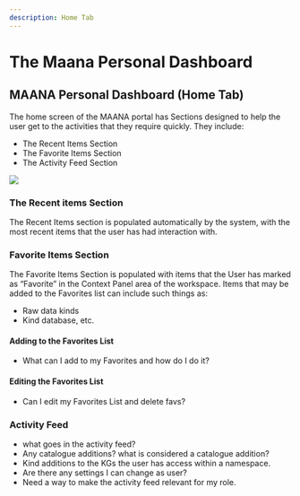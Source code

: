 ```yaml
---
description: Home Tab
---
```


# The Maana Personal Dashboard

## MAANA Personal Dashboard \(Home Tab\)

The home screen of the MAANA portal has Sections designed to help the user get to the activities that they require quickly.  They include:

* The Recent Items Section
* The Favorite Items Section
* The Activity Feed Section

![](https://gitbooktrainingmaterials.blob.core.windows.net/images/image003.png)

### The Recent items Section

The Recent Items section is populated automatically by the system, with the most recent items that the user has had interaction with.

### Favorite Items Section

The Favorite Items Section is populated with items that the User has marked as “Favorite” in the Context Panel area of the workspace.  Items that may be added to the Favorites list can include such things as:

* Raw data kinds
* Kind database, etc.

#### Adding to the Favorites List

* What can I add to my Favorites and how do I do it?

#### Editing the Favorites List

* Can I edit my Favorites List and delete favs?

### Activity Feed

* what goes in the activity feed?
* Any catalogue additions? what is considered a catalogue addition?
* Kind additions to the KGs the user has access within a namespace.
* Are there any settings I can change as user? 
* Need a way to make the activity feed relevant for my role.

